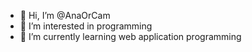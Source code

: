 - 👋 Hi, I’m @AnaOrCam
- 👀 I’m interested in programming
- 🌱 I’m currently learning web application programming

<!---
AnaOrCam/AnaOrCam is a ✨ special ✨ repository because its `README.md` (this file) appears on your GitHub profile.
You can click the Preview link to take a look at your changes.
--->
